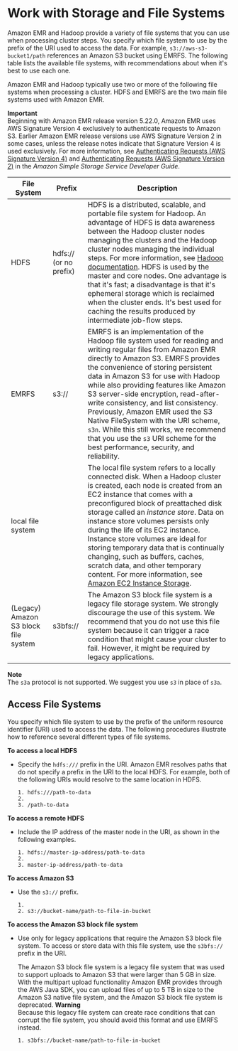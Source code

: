 # Work with Storage and File Systems<a name="emr-plan-file-systems"></a>

Amazon EMR and Hadoop provide a variety of file systems that you can use when processing cluster steps\. You specify which file system to use by the prefix of the URI used to access the data\. For example, `s3://aws-s3-bucket1/path` references an Amazon S3 bucket using EMRFS\. The following table lists the available file systems, with recommendations about when it's best to use each one\. 

Amazon EMR and Hadoop typically use two or more of the following file systems when processing a cluster\. HDFS and EMRFS are the two main file systems used with Amazon EMR\.

**Important**  
Beginning with Amazon EMR release version 5\.22\.0, Amazon EMR uses AWS Signature Version 4 exclusively to authenticate requests to Amazon S3\. Earlier Amazon EMR release versions use AWS Signature Version 2 in some cases, unless the release notes indicate that Signature Version 4 is used exclusively\. For more information, see [Authenticating Requests \(AWS Signature Version 4\)](https://docs.aws.amazon.com/AmazonS3/latest/API/sig-v4-authenticating-requests.html) and [Authenticating Requests \(AWS Signature Version 2\)](https://docs.aws.amazon.com/AmazonS3/latest/API/auth-request-sig-v2.html) in the *Amazon Simple Storage Service Developer Guide*\.


| File System | Prefix | Description | 
| --- | --- | --- | 
| HDFS | hdfs:// \(or no prefix\) |  HDFS is a distributed, scalable, and portable file system for Hadoop\. An advantage of HDFS is data awareness between the Hadoop cluster nodes managing the clusters and the Hadoop cluster nodes managing the individual steps\. For more information, see [Hadoop documentation](http://hadoop.apache.org/docs/stable)\.  HDFS is used by the master and core nodes\. One advantage is that it's fast; a disadvantage is that it's ephemeral storage which is reclaimed when the cluster ends\. It's best used for caching the results produced by intermediate job\-flow steps\.   | 
| EMRFS | s3:// |  EMRFS is an implementation of the Hadoop file system used for reading and writing regular files from Amazon EMR directly to Amazon S3\. EMRFS provides the convenience of storing persistent data in Amazon S3 for use with Hadoop while also providing features like Amazon S3 server\-side encryption, read\-after\-write consistency, and list consistency\.   Previously, Amazon EMR used the S3 Native FileSystem with the URI scheme, `s3n`\. While this still works, we recommend that you use the `s3` URI scheme for the best performance, security, and reliability\.   | 
| local file system |  |  The local file system refers to a locally connected disk\. When a Hadoop cluster is created, each node is created from an EC2 instance that comes with a preconfigured block of preattached disk storage called an *instance store*\. Data on instance store volumes persists only during the life of its EC2 instance\. Instance store volumes are ideal for storing temporary data that is continually changing, such as buffers, caches, scratch data, and other temporary content\. For more information, see [Amazon EC2 Instance Storage](https://docs.aws.amazon.com/AWSEC2/latest/UserGuide/InstanceStorage.html)\.  | 
| \(Legacy\) Amazon S3 block file system | s3bfs:// |  The Amazon S3 block file system is a legacy file storage system\. We strongly discourage the use of this system\.  We recommend that you do not use this file system because it can trigger a race condition that might cause your cluster to fail\. However, it might be required by legacy applications\.   | 

**Note**  
The `s3a` protocol is not supported\. We suggest you use `s3` in place of `s3a`\.

## Access File Systems<a name="emr-dev-access-file-systems"></a>

You specify which file system to use by the prefix of the uniform resource identifier \(URI\) used to access the data\. The following procedures illustrate how to reference several different types of file systems\. 

**To access a local HDFS**
+ Specify the `hdfs:///` prefix in the URI\. Amazon EMR resolves paths that do not specify a prefix in the URI to the local HDFS\. For example, both of the following URIs would resolve to the same location in HDFS\. 

  ```
  1. hdfs:///path-to-data
  2. 							
  3. /path-to-data
  ```

**To access a remote HDFS**
+ Include the IP address of the master node in the URI, as shown in the following examples\. 

  ```
  1. hdfs://master-ip-address/path-to-data
  2. 						
  3. master-ip-address/path-to-data
  ```

**To access Amazon S3**
+ Use the `s3://` prefix\.

  ```
  1. 						
  2. s3://bucket-name/path-to-file-in-bucket
  ```

**To access the Amazon S3 block file system**
+ Use only for legacy applications that require the Amazon S3 block file system\. To access or store data with this file system, use the `s3bfs://` prefix in the URI\. 

  The Amazon S3 block file system is a legacy file system that was used to support uploads to Amazon S3 that were larger than 5 GB in size\. With the multipart upload functionality Amazon EMR provides through the AWS Java SDK, you can upload files of up to 5 TB in size to the Amazon S3 native file system, and the Amazon S3 block file system is deprecated\. 
**Warning**  
Because this legacy file system can create race conditions that can corrupt the file system, you should avoid this format and use EMRFS instead\. 

  ```
  1. s3bfs://bucket-name/path-to-file-in-bucket
  ```